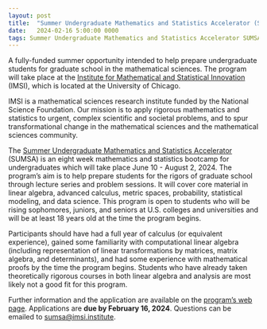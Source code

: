 ```yaml
---
layout: post
title:  "Summer Undergraduate Mathematics and Statistics Accelerator (SUMSA)"
date:   2024-02-16 5:00:00 0000
tags: Summer Undergraduate Mathematics and Statistics Accelerator SUMSA 2024
---
```


A fully-funded summer opportunity intended to help prepare undergraduate students for graduate school in the mathematical sciences. The program will take place at the [Institute for Mathematical and Statistical Innovation](https://m9llnqxz.r.us-east-1.awstrack.me/L0/https:%2F%2Fwww.imsi.institute/1/0100018c1713107e-48269d2c-0ae7-4593-8f05-63335305d790-000000/CDfhClx8arM9_vYTRtsX8A7QD0U=350) (IMSI), which is located at the University of Chicago.

IMSI is a mathematical sciences research institute funded by the National Science Foundation. Our mission is to apply rigorous mathematics and statistics to urgent, complex scientific and societal problems, and to spur transformational change in the mathematical sciences and the mathematical sciences community.

The [Summer Undergraduate Mathematics and Statistics Accelerator](https://m9llnqxz.r.us-east-1.awstrack.me/L0/https:%2F%2Fwww.imsi.institute%2Factivities%2Fsumsa-2024%2F/1/0100018c1713107e-48269d2c-0ae7-4593-8f05-63335305d790-000000/robFMiY2T28od3LwwGvW-_eE02c=350) (SUMSA) is an eight week mathematics and statistics bootcamp for undergraduates which will take place June 10 - August 2, 2024. The program’s aim is to help prepare students for the rigors of graduate school through lecture series and problem sessions.  It will cover core material in linear algebra, advanced calculus, metric spaces, probability, statistical modeling, and data science.  This program is open to students who will be rising sophomores, juniors, and seniors at U.S. colleges and universities and will be at least 18 years old at the time the program begins.

Participants should have had a full year of calculus (or equivalent experience), gained some familiarity with computational linear algebra (including representation of linear transformations by matrices, matrix algebra, and determinants), and had some experience with mathematical proofs by the time the program begins. Students who have already taken theoretically rigorous courses in both linear algebra and analysis are most likely not a good fit for this program.

Further information and the application are available on the [program’s web page](
https://m9llnqxz.r.us-east-1.awstrack.me/L0/https:%2F%2Fwww.imsi.institute%2Factivities%2Fsumsa-2024%2F/2/0100018c1713107e-48269d2c-0ae7-4593-8f05-63335305d790-000000/0q840BlCNwvwXusAYfZV0Qr3ChI=350).
Applications are **due by February 16, 2024**. Questions can be emailed to sumsa@imsi.institute.